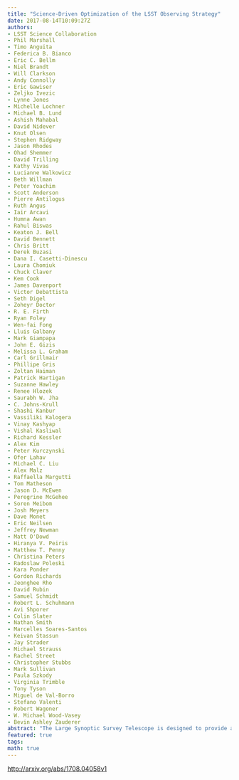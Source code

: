 ```yaml
---
title: "Science-Driven Optimization of the LSST Observing Strategy"
date: 2017-08-14T10:09:27Z
authors:
- LSST Science Collaboration
- Phil Marshall
- Timo Anguita
- Federica B. Bianco
- Eric C. Bellm
- Niel Brandt
- Will Clarkson
- Andy Connolly
- Eric Gawiser
- Zeljko Ivezic
- Lynne Jones
- Michelle Lochner
- Michael B. Lund
- Ashish Mahabal
- David Nidever
- Knut Olsen
- Stephen Ridgway
- Jason Rhodes
- Ohad Shemmer
- David Trilling
- Kathy Vivas
- Lucianne Walkowicz
- Beth Willman
- Peter Yoachim
- Scott Anderson
- Pierre Antilogus
- Ruth Angus
- Iair Arcavi
- Humna Awan
- Rahul Biswas
- Keaton J. Bell
- David Bennett
- Chris Britt
- Derek Buzasi
- Dana I. Casetti-Dinescu
- Laura Chomiuk
- Chuck Claver
- Kem Cook
- James Davenport
- Victor Debattista
- Seth Digel
- Zoheyr Doctor
- R. E. Firth
- Ryan Foley
- Wen-fai Fong
- Lluis Galbany
- Mark Giampapa
- John E. Gizis
- Melissa L. Graham
- Carl Grillmair
- Phillipe Gris
- Zoltan Haiman
- Patrick Hartigan
- Suzanne Hawley
- Renee Hlozek
- Saurabh W. Jha
- C. Johns-Krull
- Shashi Kanbur
- Vassiliki Kalogera
- Vinay Kashyap
- Vishal Kasliwal
- Richard Kessler
- Alex Kim
- Peter Kurczynski
- Ofer Lahav
- Michael C. Liu
- Alex Malz
- Raffaella Margutti
- Tom Matheson
- Jason D. McEwen
- Peregrine McGehee
- Soren Meibom
- Josh Meyers
- Dave Monet
- Eric Neilsen
- Jeffrey Newman
- Matt O'Dowd
- Hiranya V. Peiris
- Matthew T. Penny
- Christina Peters
- Radoslaw Poleski
- Kara Ponder
- Gordon Richards
- Jeonghee Rho
- David Rubin
- Samuel Schmidt
- Robert L. Schuhmann
- Avi Shporer
- Colin Slater
- Nathan Smith
- Marcelles Soares-Santos
- Keivan Stassun
- Jay Strader
- Michael Strauss
- Rachel Street
- Christopher Stubbs
- Mark Sullivan
- Paula Szkody
- Virginia Trimble
- Tony Tyson
- Miguel de Val-Borro
- Stefano Valenti
- Robert Wagoner
- W. Michael Wood-Vasey
- Bevin Ashley Zauderer
abstract: "The Large Synoptic Survey Telescope is designed to provide an unprecedented optical imaging dataset that will support investigations of our Solar System, Galaxy and Universe, across half the sky and over ten years of repeated observation. However, exactly how the LSST observations will be taken (the observing strategy or  arcseccadence arcsec) is not yet finalized. In this dynamically-evolving community white paper, we explore how the detailed performance of the anticipated science investigations is expected to depend on small changes to the LSST observing strategy. Using realistic simulations of the LSST schedule and observation properties, we design and compute diagnostic metrics and Figures of Merit that provide quantitative evaluations of different observing strategies, analyzing their impact on a wide range of proposed science projects. This is work in progress: we are using this white paper to communicate to each other the relative merits of the observing strategy choices that could be made, in an effort to maximize the scientific value of the survey. The investigation of some science cases leads to suggestions for new strategies that could be simulated and potentially adopted. Notably, we find motivation for exploring departures from a spatially uniform annual tiling of the sky: focusing instead on different parts of the survey area in different years in a  arcsecrolling cadence arcsec is likely to have significant benefits for a number of time domain and moving object astronomy projects. The communal assembly of a suite of quantified and homogeneously coded metrics is the vital first step towards an automated, systematic, science-based assessment of any given cadence simulation, that will enable the scheduling of the LSST to be as well-informed as possible."
featured: true
tags:
math: true
---
```

http://arxiv.org/abs/1708.04058v1
